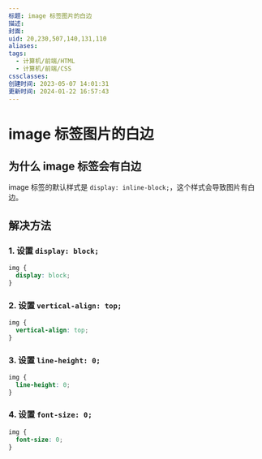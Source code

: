 ```yaml
---
标题: image 标签图片的白边
描述:
封面:
uid: 20,230,507,140,131,110
aliases:
tags:
  - 计算机/前端/HTML
  - 计算机/前端/CSS
cssclasses:
创建时间: 2023-05-07 14:01:31
更新时间: 2024-01-22 16:57:43
---
```


# image 标签图片的白边

## 为什么 image 标签会有白边

image 标签的默认样式是 `display: inline-block;`，这个样式会导致图片有白边。

## 解决方法

### 1. 设置 `display: block;`

```css
img {
  display: block;
}
```

### 2. 设置 `vertical-align: top;`

```css
img {
  vertical-align: top;
}
```

### 3. 设置 `line-height: 0;`

```css
img {
  line-height: 0;
}
```

### 4. 设置 `font-size: 0;`

```css
img {
  font-size: 0;
}
```
